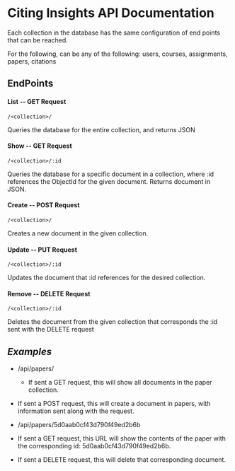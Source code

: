 # Citing Insights API Documentation

Each collection in the database has the same configuration of end points that can be reached.

For the following, <collection> can be any of the following: 
users, courses, assignments, papers, citations
  
## EndPoints


#### List --  GET Request


`/<collection>/`

Queries the database for the entire collection, and returns JSON


#### Show -- GET Request

`/<collection>/:id`

Queries the database for a specific document in a collection, where
:id references the ObjectId for the given document. Returns document in JSON.


#### Create -- POST Request

`/<collection>/`

Creates a new document in the given collection. 


#### Update -- PUT Request

`/<collection>/:id`

Updates the document that :id references for the desired collection. 


#### Remove -- DELETE Request

`/<collection>/:id`

Deletes the document from the given collection that corresponds the 
:id sent with the DELETE request


## *Examples*

* /api/papers/

  * If sent a GET request, this will show all documents in the paper collection.
 * If sent a POST request, this will create a document in papers, with information sent along with the request.

* /api/papers/5d0aab0cf43d790f49ed2b6b

 * If sent a GET request, this URL will show the contents of the paper with the corresponding 
id: 5d0aab0cf43d790f49ed2b6b.

 * If sent a DELETE request, this will delete that corresponding document.

